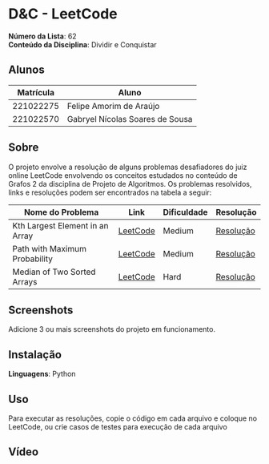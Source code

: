 # D&C - LeetCode

**Número da Lista**: 62<br>
**Conteúdo da Disciplina**: Dividir e Conquistar<br>

## Alunos
| Matrícula | Aluno |
| -- | -- |
| 221022275  |  Felipe Amorim de Araújo |
| 221022570  |  Gabryel Nícolas Soares de Sousa |

## Sobre 
O projeto envolve a resolução de alguns problemas desafiadores do juiz online LeetCode envolvendo os conceitos estudados no conteúdo de Grafos 2 da disciplina de Projeto de Algoritmos. Os problemas resolvidos, links e resoluções podem ser encontrados na tabela a seguir:

| Nome do Problema | Link | Dificuldade | Resolução |
| -- | -- | -- | -- |
| Kth Largest Element in an Array | [LeetCode](https://leetcode.com/problems/kth-largest-element-in-an-array) | Medium | [Resolução](KesimoMaior.py) |
| Path with Maximum Probability | [LeetCode](https://leetcode.com/problems/path-with-maximum-probability/) | Medium | [Resolução]() |
| Median of Two Sorted Arrays | [LeetCode](https://leetcode.com/problems/median-of-two-sorted-arrays/) | Hard | [Resolução](\medianaArraysOrdenados.py) |

## Screenshots
Adicione 3 ou mais screenshots do projeto em funcionamento.

## Instalação 
**Linguagens**: Python<br>

## Uso 
Para executar as resoluções, copie o código em cada arquivo e coloque no LeetCode, ou crie casos de testes para execução de cada arquivo

## Vídeo

<!-- link do video -->




